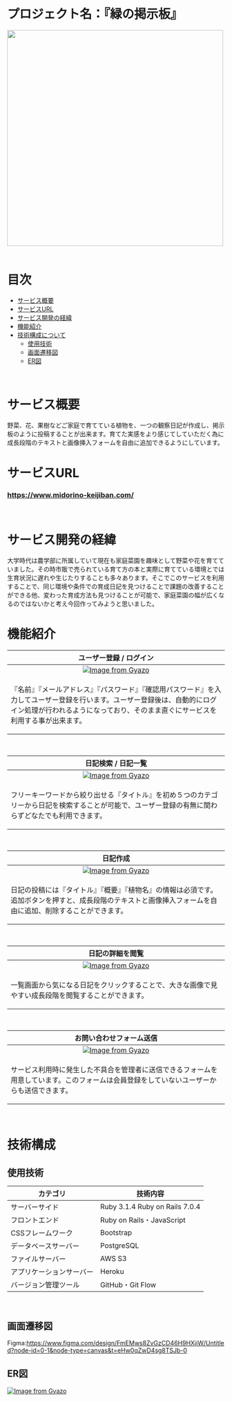 # プロジェクト名：『緑の掲示板』
<img width="500" src="app/assets/images/ogp.jpg"><br>
<br>

# 目次
- [サービス概要](#-サービス概要)
- [サービスURL](#-サービスurl)
- [サービス開発の経緯](#-サービス開発の経緯)
- [機能紹介](#-機能紹介)
- [技術構成について](#-技術構成について)
  - [使用技術](#使用技術)
  - [画面遷移図](#画面遷移図)
  - [ER図](#ER図)
<br>

# サービス概要
野菜、花、果樹などご家庭で育てている植物を、一つの観察日記が作成し、掲示板のように投稿することが出来ます。育てた実感をより感じてしていただく為に成長段階のテキストと画像挿入フォームを自由に追加できるようにしています。
<br>

# サービスURL
### https://www.midorino-keijiban.com/<br>
<br>

# サービス開発の経緯
大学時代は農学部に所属していて現在も家庭菜園を趣味として野菜や花を育てていました。その時市販で売られている育て方の本と実際に育てている環境とでは生育状況に遅れや生じたりすることも多々あります。そこでこのサービスを利用することで、同じ環境や条件での育成日記を見つけることで課題の改善することができる他、変わった育成方法も見つけることが可能で、家庭菜園の幅が広くなるのではないかと考え今回作ってみようと思いました。
<br>

# 機能紹介
| ユーザー登録 / ログイン |
| :---: | 
| [![Image from Gyazo](https://i.gyazo.com/cb69e9b5a8189c573679418be7c5874f.png)](https://gyazo.com/cb69e9b5a8189c573679418be7c5874f)|
| <p align="left">『名前』『メールアドレス』『パスワード』『確認用パスワード』を入力してユーザー登録を行います。ユーザー登録後は、自動的にログイン処理が行われるようになっており、そのまま直ぐにサービスを利用する事が出来ます。</p> |
<br>

| 日記検索 / 日記一覧 |
| :---: | 
| [![Image from Gyazo](https://i.gyazo.com/5d6d9da8e88ccd8dfdfcbeddc0089b91.png)](https://gyazo.com/5d6d9da8e88ccd8dfdfcbeddc0089b91)|
| <p align="left">フリーキーワードから絞り出せる『タイトル』を初め５つのカテゴリーから日記を検索することが可能で、ユーザー登録の有無に関わらずどなたでも利用できます。</p> |
<br>

| 日記作成 |
| :---: | 
| [![Image from Gyazo](https://i.gyazo.com/5e53cdaad91f1eddde1e7807f67227c5.gif)](https://gyazo.com/5e53cdaad91f1eddde1e7807f67227c5)|
| <p align="left">日記の投稿には『タイトル』『概要』『植物名』の情報は必須です。追加ボタンを押すと、成長段階のテキストと画像挿入フォームを自由に追加、削除することができます。</p> |
<br>

| 日記の詳細を閲覧 |
| :---: | 
| [![Image from Gyazo](https://i.gyazo.com/3c09f5267da7798f75b7289b4cbe3414.png)](https://gyazo.com/3c09f5267da7798f75b7289b4cbe3414)|
| <p align="left">一覧画面から気になる日記をクリックすることで、大きな画像で見やすい成長段階を閲覧することができます。</p> |
<br>

| お問い合わせフォーム送信 |
| :---: | 
| [![Image from Gyazo](https://i.gyazo.com/2afc0ba0bc558235bd51d07cdc497e7f.png)](https://gyazo.com/2afc0ba0bc558235bd51d07cdc497e7f)|
| <p align="left">サービス利用時に発生した不具合を管理者に送信できるフォームを用意しています。このフォームは会員登録をしていないユーザーからも送信できます。</p> |
<br>

# 技術構成

## 使用技術
| カテゴリ | 技術内容 |
| --- | --- | 
| サーバーサイド | Ruby 3.1.4 Ruby on Rails 7.0.4|
| フロントエンド | Ruby on Rails・JavaScript |
| CSSフレームワーク | Bootstrap |
| データベースサーバー | PostgreSQL |
| ファイルサーバー | AWS S3 |
| アプリケーションサーバー | Heroku |
| バージョン管理ツール | GitHub・Git Flow |
<br>

## 画面遷移図
Figma:https://www.figma.com/design/FmEMws8ZvGzCD46H9HXjiW/Untitled?node-id=0-1&node-type=canvas&t=eHw0qZwD4sg8TSJb-0
<br>

## ER図
[![Image from Gyazo](https://i.gyazo.com/bd1d8450b9e0d32a66ed470e1611e90d.png)](https://gyazo.com/bd1d8450b9e0d32a66ed470e1611e90d)
<br>
